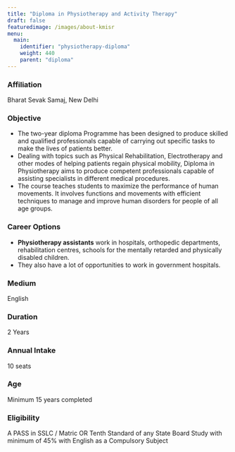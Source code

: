 ```yaml
---
title: "Diploma in Physiotherapy and Activity Therapy"
draft: false
featuredimage: /images/about-kmisr
menu:
  main:
    identifier: "physiotherapy-diploma"
    weight: 440
    parent: "diploma"
---
```


### Affiliation

Bharat Sevak Samaj, New Delhi

### Objective

- The two-year diploma Programme has been designed to produce skilled and qualified professionals capable of carrying out specific tasks to make the lives of patients better.
- Dealing with topics such as Physical Rehabilitation, Electrotherapy and other modes of helping patients regain physical mobility, Diploma in Physiotherapy aims to produce competent professionals capable of assisting specialists in different medical procedures.
- The course teaches students to maximize the performance of human movements. It involves functions and movements with efficient techniques to manage and improve human disorders for people of all age groups.

### Career Options

- **Physiotherapy assistants** work in hospitals, orthopedic departments, rehabilitation centres, schools for the mentally retarded and physically disabled children.
- They also have a lot of opportunities to work in government hospitals.

### Medium

English

### Duration

2 Years

### Annual Intake

10 seats

### Age

Minimum 15 years completed

### Eligibility

A PASS in SSLC / Matric OR Tenth Standard of any State Board Study with minimum of 45% with English as a Compulsory Subject

